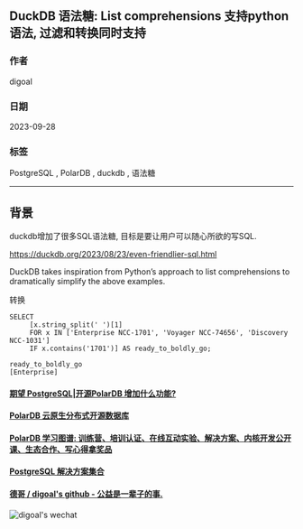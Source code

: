 ## DuckDB 语法糖: List comprehensions 支持python语法, 过滤和转换同时支持      
                                                                        
### 作者                                                                        
digoal                                                                        
                                                                        
### 日期                                                                        
2023-09-28                                                                       
                                                                        
### 标签                                                                        
PostgreSQL , PolarDB , duckdb , 语法糖                             
                                                                        
----                                                                        
                                                                        
## 背景                         
duckdb增加了很多SQL语法糖, 目标是要让用户可以随心所欲的写SQL.                           
                    
https://duckdb.org/2023/08/23/even-friendlier-sql.html                    
                      
DuckDB takes inspiration from Python’s approach to list comprehensions to dramatically simplify the above examples.     
    
转换    
    
```    
SELECT   
     [x.string_split(' ')[1]   
     FOR x IN ['Enterprise NCC-1701', 'Voyager NCC-74656', 'Discovery NCC-1031']   
     IF x.contains('1701')] AS ready_to_boldly_go;  
```  
  
```  
ready_to_boldly_go  
[Enterprise]  
```  
  
  
#### [期望 PostgreSQL|开源PolarDB 增加什么功能?](https://github.com/digoal/blog/issues/76 "269ac3d1c492e938c0191101c7238216")
  
  
#### [PolarDB 云原生分布式开源数据库](https://github.com/ApsaraDB "57258f76c37864c6e6d23383d05714ea")
  
  
#### [PolarDB 学习图谱: 训练营、培训认证、在线互动实验、解决方案、内核开发公开课、生态合作、写心得拿奖品](https://www.aliyun.com/database/openpolardb/activity "8642f60e04ed0c814bf9cb9677976bd4")
  
  
#### [PostgreSQL 解决方案集合](../201706/20170601_02.md "40cff096e9ed7122c512b35d8561d9c8")
  
  
#### [德哥 / digoal's github - 公益是一辈子的事.](https://github.com/digoal/blog/blob/master/README.md "22709685feb7cab07d30f30387f0a9ae")
  
  
![digoal's wechat](../pic/digoal_weixin.jpg "f7ad92eeba24523fd47a6e1a0e691b59")
  
